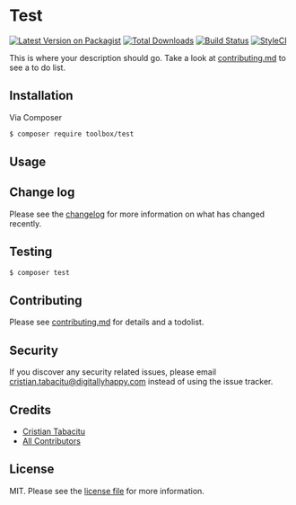 # Test

[![Latest Version on Packagist][ico-version]][link-packagist]
[![Total Downloads][ico-downloads]][link-downloads]
[![Build Status][ico-travis]][link-travis]
[![StyleCI][ico-styleci]][link-styleci]

This is where your description should go. Take a look at [contributing.md](contributing.md) to see a to do list.

## Installation

Via Composer

``` bash
$ composer require toolbox/test
```

## Usage

## Change log

Please see the [changelog](changelog.md) for more information on what has changed recently.

## Testing

``` bash
$ composer test
```

## Contributing

Please see [contributing.md](contributing.md) for details and a todolist.

## Security

If you discover any security related issues, please email cristian.tabacitu@digitallyhappy.com instead of using the issue tracker.

## Credits

- [Cristian Tabacitu][link-author]
- [All Contributors][link-contributors]

## License

MIT. Please see the [license file](license.md) for more information.

[ico-version]: https://img.shields.io/packagist/v/toolbox/test.svg?style=flat-square
[ico-downloads]: https://img.shields.io/packagist/dt/toolbox/test.svg?style=flat-square
[ico-travis]: https://img.shields.io/travis/toolbox/test/master.svg?style=flat-square
[ico-styleci]: https://styleci.io/repos/12345678/shield

[link-packagist]: https://packagist.org/packages/toolbox/test
[link-downloads]: https://packagist.org/packages/toolbox/test
[link-travis]: https://travis-ci.org/toolbox/test
[link-styleci]: https://styleci.io/repos/12345678
[link-author]: https://github.com/toolbox
[link-contributors]: ../../contributors
